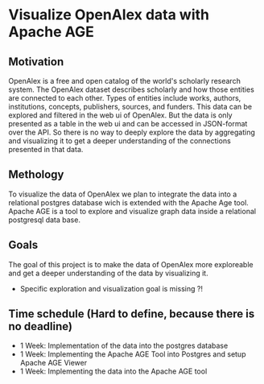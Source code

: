# Visualize OpenAlex data with Apache AGE

## Motivation
OpenAlex is a free and open catalog of the world's scholarly research system. The OpenAlex dataset describes scholarly and how those entities are connected to each other. Types of entities include works, authors, institutions, concepts, publishers, sources, and funders. This data can be explored and filtered in the web ui of OpenAlex. But the data is only presented as a table in the web ui and can be accessed in JSON-format over the API. So there is no way to deeply explore the data by aggregating and visualizing it to get a deeper understanding of the connections presented in that data.

## Methology
To visualize the data of OpenAlex we plan to integrate the data into a relational postgres database wich is extended with the Apache Age tool. Apache AGE is a tool to explore and visualize graph data inside a relational postgresql data base.

## Goals
The goal of this project is to make the data of OpenAlex more exploreable and get a deeper understanding of the data by visualizing it.

- Specific exploration and visualization goal is missing ?!

## Time schedule (Hard to define, because there is no deadline)

- 1 Week: Implementation of the data into the postgres database
- 1 Week: Implementing the Apache AGE Tool into Postgres and setup Apache AGE Viewer
- 1 Week: Implementing the data into the Apache AGE tool